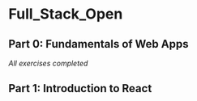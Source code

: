 # Full_Stack_Open

## Part 0: Fundamentals of Web Apps

*All exercises completed*

## Part 1: Introduction to React
